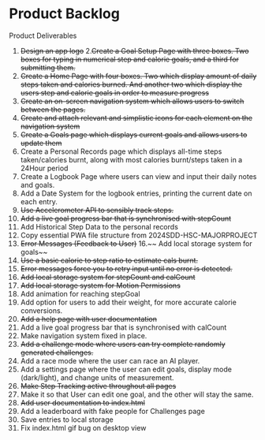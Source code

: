 # Product Backlog
Product Deliverables
1. ~~Design an app logo~~
2.~~Create a Goal Setup Page with three boxes. Two boxes for typing in numerical step and calorie goals, and a third for submitting them.~~ 
3. ~~Create a Home Page with four boxes. Two which display amount of daily steps taken and calories burned. And another two which display the users step and calorie goals in order to measure progress~~
4. ~~Create an on-screen navigation system which allows users to switch between the pages.~~
5. ~~Create and attach relevant and simplistic icons for each element on the navigation system~~
6. ~~Create a Goals page which displays current goals and allows users to update them~~
7. Create a Personal Records page which displays all-time steps taken/calories burnt, along with most calories burnt/steps taken in a 24Hour period
8. Create a Logbook Page where users can view and input their daily notes and goals. 
9. Add a Date System for the logbook entries, printing the current date on each entry.
10. ~~Use Accelerometer API to sensibly track steps.~~
11. ~~Add a live goal progress bar that is synchronised with stepCount~~
13. Add Historical Step Data to the personal records 
14. Copy essential PWA file structure from 2024SDD-HSC-MAJORPROJECT
15. ~~Error Messages (Feedback to User)~~
16.~~ Add local storage system for goals~~
17. ~~Use a basic calorie to step ratio to estimate cals burnt.~~
18. ~~Error messages force you to retry input until no error is detected.~~
19. ~~Add local storage system for stepCount and calCount~~
20. ~~Add local storage system for Motion Permissions~~
21. Add animation for reaching stepGoal
22. Add option for users to add their weight, for more accurate calorie conversions. 
23. ~~Add a help page with user documentation~~
24. Add a live goal progress bar that is synchronised with calCount
25. Make navigation system fixed in place.
26. ~~Add a challenge mode where users can try complete randomly generated challenges.~~
27. Add a race mode where the user can race an AI player.
28. Add a settings page where the user can edit goals, display mode (dark/light), and change units of measurement.
29. ~~Make Step Tracking active throughout all pages~~
30. Make it so that User can edit one goal, and the other will stay the same.
31. ~~Add user documentation to index.html~~
32. Add a leaderboard with fake people for Challenges page
33. Save entries to local storage
34. Fix index.html gif bug on desktop view
